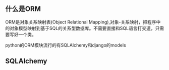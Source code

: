 ## 什么是ORM
ORM是对象关系映射表(Object Relational Mapping),对象-关系映射，把程序中的对象模型映射到基于SQL的关系型数据库。不需要直接和SQL语言打交道，只需要写好一个类。

python的ORM模块流行的有SQLAlchemy和django的models

## SQLAlchemy
